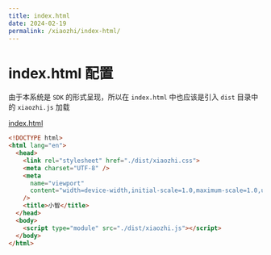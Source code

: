 ```yaml
---
title: index.html
date: 2024-02-19
permalink: /xiaozhi/index-html/
---
```


# index.html 配置

由于本系统是 `SDK` 的形式呈现，所以在 `index.html` 中也应该是引入 `dist` 目录中的 `xiaozhi.js` 加载

[index.html](http://192.168.1.123:10080/platform/qsdi/qihui/xiaozhi/-/blob/master/index.html)

```html {4,13}
<!DOCTYPE html>
<html lang="en">
  <head>
    <link rel="stylesheet" href="./dist/xiaozhi.css">
    <meta charset="UTF-8" />
    <meta
      name="viewport"
      content="width=device-width,initial-scale=1.0,maximum-scale=1.0,user-scalable=0"
    />
    <title>小智</title>
  </head>
  <body>
    <script type="module" src="./dist/xiaozhi.js"></script>
  </body>
</html>

```